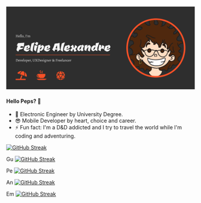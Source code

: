 ![](https://github.com/felipeSima/felipeSima/blob/main/recursos/Group%209.png)

#### Hello Peps? 👋
- 🌱 Electronic Engineer by University Degree.
- 😎 Mobile Developer by heart, choice and career.
- ⚡ Fun fact: I'm a D&D addicted and I try to travel the world while I'm coding and adventuring.

[![GitHub Streak](https://github-readme-streak-stats.herokuapp.com?user=felipeSima&theme=highcontrast&exclude_days=Sun%2CSat)](https://git.io/streak-stats)

Gu
[![GitHub Streak](https://streak-stats.demolab.com?user=gstcarv)](https://git.io/streak-stats)

Pe
[![GitHub Streak](https://streak-stats.demolab.com?user=pedr0luiz)](https://git.io/streak-stats)

An
[![GitHub Streak](https://streak-stats.demolab.com?user=andrekkss)](https://git.io/streak-stats)

Em
[![GitHub Streak](https://streak-stats.demolab.com?user=e-nicolas)](https://git.io/streak-stats)
<!--
[![Anurag's GitHub stats](https://github-readme-stats.vercel.app/api?username=felipeSima&count_private=true&show_icons=true&title_color=f75026&bg_color=2e2e2e&text_color=f5f5f5&icon_color=f75026&hide=issues,contribs)
](https://github.com/anuraghazra/github-readme-stats)
-->

<!--
[![Top Langs](https://github-readme-stats.vercel.app/api/top-langs/?username=felipeSima&layout=compact&title_color=f75026&bg_color=2e2e2e&text_color=f5f5f5)](https://github.com/anuraghazra/github-readme-stats)
-->

<!--
**felipeSima/felipeSima** is a ✨ _special_ ✨ repository because its `README.md` (this file) appears on your GitHub profile.

Here are some ideas to get you started:

- 🔭 I’m currently working on ...
- 🌱 I’m currently learning ...
- 👯 I’m looking to collaborate on ...
- 🤔 I’m looking for help with ...
- 💬 Ask me about ...
- 📫 How to reach me: ...
- 😄 Pronouns: ...
- ⚡ Fun fact: ...
-->
